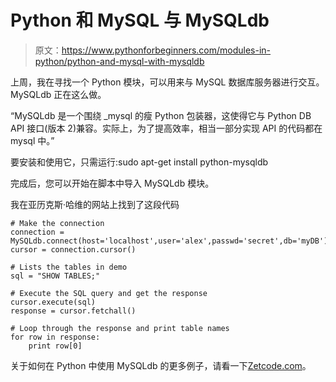 # Python 和 MySQL 与 MySQLdb

> 原文：<https://www.pythonforbeginners.com/modules-in-python/python-and-mysql-with-mysqldb>

上周，我在寻找一个 Python 模块，可以用来与 MySQL 数据库服务器进行交互。MySQLdb 正在这么做。

“MySQLdb 是一个围绕 _mysql 的瘦 Python 包装器，这使得它与 Python DB API 接口(版本 2)兼容。实际上，为了提高效率，相当一部分实现 API 的代码都在 mysql 中。”

要安装和使用它，只需运行:sudo apt-get install python-mysqldb

完成后，您可以开始在脚本中导入 MySQLdb 模块。

我在亚历克斯·哈维的网站上找到了这段代码

```
# Make the connection
connection = MySQLdb.connect(host='localhost',user='alex',passwd='secret',db='myDB')
cursor = connection.cursor()

# Lists the tables in demo
sql = "SHOW TABLES;"

# Execute the SQL query and get the response
cursor.execute(sql)
response = cursor.fetchall()

# Loop through the response and print table names
for row in response:
    print row[0] 
```

关于如何在 Python 中使用 MySQLdb 的更多例子，请看一下[Zetcode.com](http://zetcode.com/databases/mysqlpythontutorial/ "mysqlpythontutorial")。